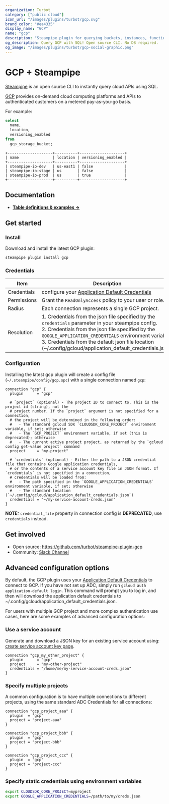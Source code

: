 ```yaml
---
organization: Turbot
category: ["public cloud"]
icon_url: "/images/plugins/turbot/gcp.svg"
brand_color: "#ea4335"
display_name: "GCP"
name: "gcp"
description: "Steampipe plugin for querying buckets, instances, functions and more from GCP."
og_description: Query GCP with SQL! Open source CLI. No DB required. 
og_image: "/images/plugins/turbot/gcp-social-graphic.png"
---
```


# GCP + Steampipe

[Steampipe](https://steampipe.io) is an open source CLI to instantly query cloud APIs using SQL.

[GCP](https://cloud.google.com) provides on-demand cloud computing platforms and APIs to authenticated customers on a metered pay-as-you-go basis.

For example:

```sql
select
  name,
  location,
  versioning_enabled
from
  gcp_storage_bucket;
```

```
+--------------------+----------+--------------------+
| name               | location | versioning_enabled |
+--------------------+----------+--------------------+
| steampipe-io-dev   | us-east1 | false              |
| steampipe-io-stage | us       | false              |
| steampipe-io-prod  | us       | true               |
+--------------------+----------+--------------------+
```

## Documentation

- **[Table definitions & examples →](/plugins/turbot/gcp/tables)**

## Get started

### Install

Download and install the latest GCP plugin:

```bash
steampipe plugin install gcp
```

### Credentials

| Item | Description |
| - | - |
| Credentials | configure your [Application Default Credentials](https://cloud.google.com/sdk/gcloud/reference/auth/application-default) |
| Permissions | Grant the `ReadOnlyAccess` policy to your user or role. |
| Radius | Each connection represents a single GCP project. |
| Resolution |  1. Credentials from the json file specified by the `credentials` parameter in your steampipe config.<br />2. Credentials from the json file specified by the `GOOGLE_APPLICATION_CREDENTIALS` environment variable.<br />3. Credentials from the default json file location (~/.config/gcloud/application_default_credentials.json). |

### Configuration

Installing the latest gcp plugin will create a config file (`~/.steampipe/config/gcp.spc`) with a single connection named `gcp`:

```hcl
connection "gcp" {
  plugin      = "gcp"
  
  # `project` (optional) - The project ID to connect to. This is the project id (string), not the
  # project number. If the `project` argument is not specified for a connection,
  # the project will be determined in the following order:
  #   - The standard gcloud SDK `CLOUDSDK_CORE_PROJECT` environment variable, if set; otherwise
  #   - The `GCP_PROJECT` environment variable, if set (this is deprecated); otherwise
  #   - The current active project project, as returned by the `gcloud config get-value project` command
  project     = "my-project"

  # `credentials` (optional) - Either the path to a JSON credential file that contains Google application credentials,
  # or the contents of a service account key file in JSON format. If `credentials` is not specified in a connection,
  # credentials will be loaded from:
  #   - The path specified in the `GOOGLE_APPLICATION_CREDENTIALS` environment variable, if set; otherwise
  #   - The standard location (`~/.config/gcloud/application_default_credentials.json`)
  credentials = "~/my-service-account-creds.json"
}
```

**NOTE:** `credential_file` property in connection config is **DEPRECATED**, use `credentials` instead.

## Get involved

- Open source: https://github.com/turbot/steampipe-plugin-gcp
- Community: [Slack Channel](https://join.slack.com/t/steampipe/shared_invite/zt-oij778tv-lYyRTWOTMQYBVAbtPSWs3g)

## Advanced configuration options

By default, the GCP plugin uses your [Application Default Credentials](https://cloud.google.com/sdk/gcloud/reference/auth/application-default) to connect to GCP. If you have not set up ADC, simply run `gcloud auth application-default login`. This command will prompt you to log in, and then will download the application default credentials to ~/.config/gcloud/application_default_credentials.json.

For users with multiple GCP project and more complex authentication use cases, here are some examples of advanced configuration options:

### Use a service account

Generate and download a JSON key for an existing service account using: [create service account key page](https://console.cloud.google.com/apis/credentials/serviceaccountkey).

```hcl
connection "gcp_my_other_project" {
  plugin      = "gcp"
  project     = "my-other-project"
  credentials = "/home/me/my-service-account-creds.json"
}
```

### Specify multiple projects

A common configuration is to have multiple connections to different projects, using the same standard ADC Credentials for all connections:

```hcl
connection "gcp_project_aaa" {
  plugin  = "gcp"
  project = "project-aaa"
}

connection "gcp_project_bbb" {
  plugin  = "gcp"
  project = "project-bbb"
}

connection "gcp_project_ccc" {
  plugin  = "gcp"
  project = "project-ccc"
}
```

### Specify static credentials using environment variables

```sh
export CLOUDSDK_CORE_PROJECT=myproject
export GOOGLE_APPLICATION_CREDENTIALS=/path/to/my/creds.json
```

